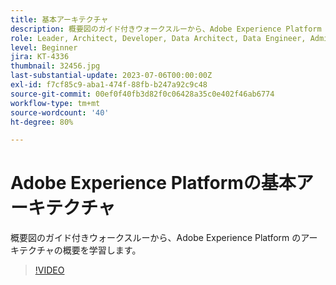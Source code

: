 ```yaml
---
title: 基本アーキテクチャ
description: 概要図のガイド付きウォークスルーから、Adobe Experience Platform のアーキテクチャの概要を学習します。
role: Leader, Architect, Developer, Data Architect, Data Engineer, Admin, User
level: Beginner
jira: KT-4336
thumbnail: 32456.jpg
last-substantial-update: 2023-07-06T00:00:00Z
exl-id: f7cf85c9-aba1-474f-88fb-b247a92c9c48
source-git-commit: 00ef0f40fb3d82f0c06428a35c0e402f46ab6774
workflow-type: tm+mt
source-wordcount: '40'
ht-degree: 80%

---
```


# Adobe Experience Platformの基本アーキテクチャ

概要図のガイド付きウォークスルーから、Adobe Experience Platform のアーキテクチャの概要を学習します。

>[!VIDEO](https://video.tv.adobe.com/v/32456?learn=on)


